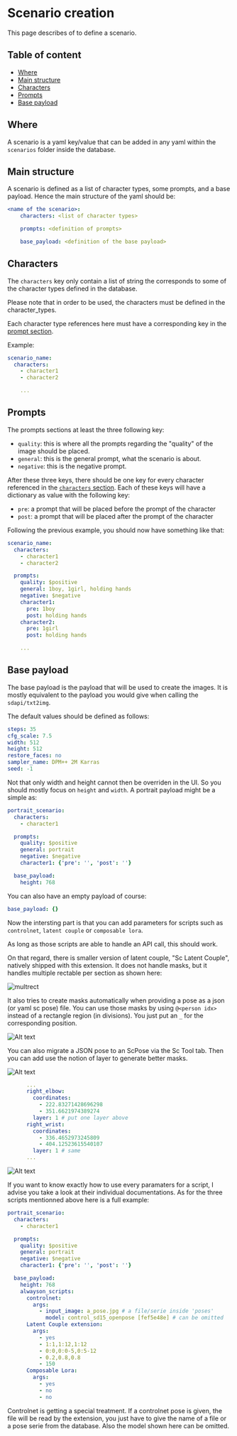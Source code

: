 # Scenario creation

This page describes of to define a scenario.

## Table of content

  * [Where](#Where)
  * [Main structure](#main-structure)
  * [Characters](#characters)
  * [Prompts](#prompts)
  * [Base payload](#base-payload)

## Where

A scenario is a yaml key/value that can be added in any yaml within the `scenarios` folder inside the database.

## Main structure

A scenario is defined as a list of character types, some prompts, and a base payload. Hence the main structure of the yaml should be:

```yaml
<name of the scenario>:
    characters: <list of character types>

    prompts: <definition of prompts>

    base_payload: <definition of the base payload>
```

## Characters

The `characters` key only contain a list of string the corresponds to some of the character types defined in the database.

Please note that in order to be used, the characters must be defined in the character_types.

Each character type references here must have a corresponding key in the [prompt section](#prompts).

Example:

```yaml
scenario_name:
  characters:
    - character1
    - character2

    ...
```

## Prompts

The prompts sections at least the three following key:
 - `quality`: this is where all the prompts regarding the "quality" of the image should be placed.
 - `general`: this is the general prompt, what the scenario is about.
 - `negative`: this is the negative prompt.

After these three keys, there should be one key for every character referenced in the [`characters` section](#characters). Each of these keys will have a dictionary as value with the following key:
 - `pre`: a prompt that will be placed before the prompt of the character
 - `post`: a prompt that will be placed after the prompt of the character

Following the previous example, you should now have something like that:
```yaml
scenario_name:
  characters:
    - character1
    - character2

  prompts:
    quality: $positive
    general: 1boy, 1girl, holding hands
    negative: $negative
    character1:
      pre: 1boy
      post: holding hands
    character2:
      pre: 1girl
      post: holding hands

    ...
```

## Base payload

The base payload is the payload that will be used to create the images. It is mostly equivalent to the payload you would give when calling the `sdapi/txt2img`.

The default values should be defined as follows:

```yaml
steps: 35
cfg_scale: 7.5
width: 512
height: 512
restore_faces: no
sampler_name: DPM++ 2M Karras
seed: -1
```

Not that only width and height cannot then be overriden in the UI. So you should mostly focus on `height` and `width`. A portrait payload might be a simple as:

```yaml
portrait_scenario:
  characters:
    - character1

  prompts:
    quality: $positive
    general: portrait
    negative: $negative
    character1: {'pre': '', 'post': ''}

  base_payload:
    height: 768
```

You can also have an empty payload of course:
```yaml
base_payload: {}
```

Now the intersting part is that you can add parameters for scripts such as `controlnet`, `latent couple` or  `composable lora`.

As long as those scripts are able to handle an API call, this should work.

On that regard, there is smaller version of latent couple, "Sc Latent Couple", natively shipped with this extension. It does not handle masks, but it handles multiple rectable per section as shown here:

![multrect](../imgs/multrect.png)

It also tries to create masks automatically when providing a pose as a json (or yaml sc pose) file. You can use those masks by using `@<person idx>` instead of a rectangle region (in divisions). You just put an `_` for the corresponding position.

![Alt text](../imgs/jsonmask.png)

You can also migrate a JSON pose to an ScPose via the Sc Tool tab. Then you can add use the notion of layer to generate better masks.

![Alt text](../imgs/toscpose.png)

```yaml
      ...
      right_elbow:
        coordinates:
          - 222.83271428696298
          - 351.6621974389274
        layer: 1 # put one layer above
      right_wrist:
        coordinates:
          - 336.4652973245809
          - 404.12523615540107
        layer: 1 # same
      ...
```

![Alt text](../imgs/layered.png)

If you want to know exactly how to use every paramaters for a script, I advise you take a look at their individual documentations. As for the three scripts mentionned above here is a full example:

```yaml
portrait_scenario:
  characters:
    - character1

  prompts:
    quality: $positive
    general: portrait
    negative: $negative
    character1: {'pre': '', 'post': ''}

  base_payload:
    height: 768
    alwayson_scripts:
      controlnet:
        args:
          - input_image: a_pose.jpg # a file/serie inside 'poses'
            model: control_sd15_openpose [fef5e48e] # can be omitted
      Latent Couple extension:
        args:
          - yes
          - 1:1,1:12,1:12
          - 0:0,0:0-5,0:5-12
          - 0.2,0.8,0.8
          - 150
      Composable Lora:
        args:
          - yes
          - no
          - no
```

Controlnet is getting a special treatment. If a controlnet pose is given, the file will be read by the extension, you just have to give the name of a file or a pose serie from the database. Also the model shown here can be omitted.
